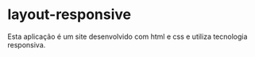 # layout-responsive

Esta aplicação é um site desenvolvido com html e css e utiliza tecnologia responsiva.
